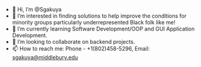 - 👋 Hi, I’m @Sgakuya
- 👀 I’m interested in finding solutions to help improve the conditions for minority groups particularly underrepresented Black folk like me!
- 🌱 I’m currently learning Software Development/OOP and GUI Application Development.
- 💞️ I’m looking to collaborate on backend projects.
- 📫 How to reach me: Phone - +1(802)458-5296, Email: sgakuya@middlebury.edu

<!---
Sgakuya/Sgakuya is a ✨ special ✨ repository because its `README.md` (this file) appears on your GitHub profile.
You can click the Preview link to take a look at your changes.
--->
